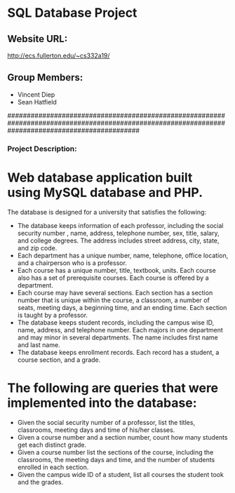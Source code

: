 
# SQL Database Project

## Website URL: 
http://ecs.fullerton.edu/~cs332a19/

## Group Members: 
- Vincent Diep
- Sean Hatfield

##################################################################################################################################################

### Project Description:

# Web database application built using MySQL database and PHP.

The database is designed for a university that satisfies the following:

- The database keeps information of each professor, including the social security number , name, address, telephone number, sex, title, salary, and college degrees. The address includes street address, city, state, and zip code. 
- Each department has a unique number, name, telephone, office location, and a chairperson who is a professor. 
- Each course has a unique number, title, textbook, units. Each course also has a set of prerequisite courses. Each course is offered by a department.
- Each course may have several sections. Each section has a section number that is unique within the course, a classroom, a number of seats, meeting days, a beginning time, and an ending time. Each section is taught by a professor.
- The database keeps student records, including the campus wise ID, name, address, and telephone number. Each majors in one department and may minor in several departments. The name includes first name and last name.
- The database keeps enrollment records. Each record has a student, a course section, and a grade.


# The following are queries that were implemented into the database:
- Given the social security number of a professor, list the titles, classrooms, meeting days and time of his/her classes.
- Given a course number and a section number, count how many students get each distinct grade.
- Given a course number list the sections of the course, including the classrooms, the meeting days and time, and the number of students enrolled in each section.
- Given the campus wide ID of a student, list all courses the student took and the grades. 

